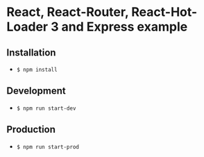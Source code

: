 # React, React-Router, React-Hot-Loader 3 and Express example

## Installation
* `$ npm install`

## Development
* `$ npm run start-dev`

## Production
* `$ npm run start-prod`
